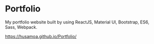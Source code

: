 # Portfolio
My portfolio website built by using ReactJS, Material UI, Bootstrap, ES6, Sass, Webpack.

https://husamoa.github.io/Portfolio/
